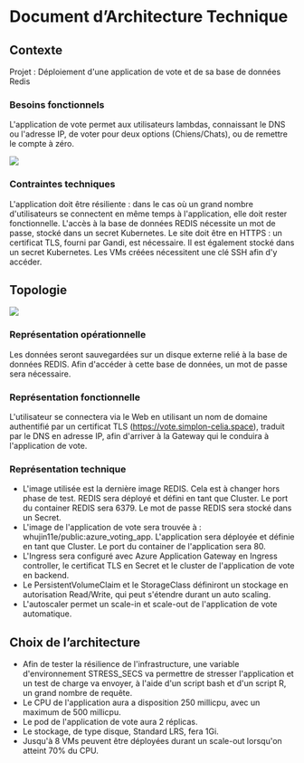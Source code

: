# Document d’Architecture Technique

## Contexte

Projet : Déploiement d'une application de vote et de sa base de données Redis

### Besoins fonctionnels

L'application de vote permet aux utilisateurs lambdas, connaissant le DNS ou l'adresse IP, de voter pour deux options (Chiens/Chats), ou de remettre le compte à zéro.

![](https://i.imgur.com/PT9lgtI.png)

### Contraintes techniques

L'application doit être résiliente : dans le cas où un grand nombre d'utilisateurs se connectent en même temps à l'application, elle doit rester fonctionnelle.
L'accès à la base de données REDIS nécessite un mot de passe, stocké dans un secret Kubernetes.
Le site doit être en HTTPS : un certificat TLS, fourni par Gandi, est nécessaire. Il est également stocké dans un secret Kubernetes.
Les VMs créées nécessitent une clé SSH afin d'y accéder.

## Topologie

![](https://i.imgur.com/A6Xb4M6.png)

### Représentation opérationnelle

Les données seront sauvegardées sur un disque externe relié à la base de données REDIS. Afin d'accéder à cette base de données, un mot de passe sera nécessaire.

### Représentation fonctionnelle

L'utilisateur se connectera via le Web en utilisant un nom de domaine authentifié par un certificat TLS (https://vote.simplon-celia.space), traduit par le DNS en adresse IP, afin d'arriver à la Gateway qui le conduira à l'application de vote.

### Représentation technique

- L'image utilisée est la dernière image REDIS. Cela est à changer hors phase de test. REDIS sera déployé et défini en tant que Cluster. Le port du container REDIS sera 6379. Le mot de passe REDIS sera stocké dans un Secret.
- L'image de l'application de vote sera trouvée à : whujin11e/public:azure_voting_app. L'application sera déployée et définie en tant que Cluster. Le port du container de l'application sera 80.
- L'Ingress sera configuré avec Azure Application Gateway en Ingress controller, le certificat TLS en Secret et le cluster de l'application de vote en backend.
- Le PersistentVolumeClaim et le StorageClass définiront un stockage en autorisation Read/Write, qui peut s'étendre durant un auto scaling.
- L'autoscaler permet un scale-in et scale-out de l'application de vote automatique.

## Choix de l’architecture

- Afin de tester la résilience de l'infrastructure, une variable d'environnement STRESS_SECS va permettre de stresser l'application et un test de charge va envoyer, à l'aide d'un script bash et d'un script R, un grand nombre de requête.
- Le CPU de l'application aura a disposition 250 millicpu, avec un maximum de 500 millicpu.
- Le pod de l'application de vote aura 2 réplicas.
- Le stockage, de type disque, Standard LRS, fera 1Gi.
- Jusqu'à 8 VMs peuvent être déployées durant un scale-out lorsqu'on atteint 70% du CPU.
